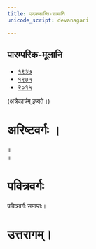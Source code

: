 ```yaml
---
title: उदकशान्ति-सामानि 
unicode_script: devanagari  

--- 
```


## पारम्परिक-मूलानि

- [१९३७](https://archive.org/stream/sAmaveda-jaiminIya-paravastu-paramparA-docs/sAmaveda-paravastu-1937#page/n12/mode/1up)
- [१९७५](https://archive.org/stream/sAmaveda-jaiminIya-paravastu-paramparA-docs/sAmaveda-paravastu-1975#page/n13/mode/2up)
- [२०१५](https://archive.org/stream/sAmaveda-jaiminIya-paravastu-paramparA-docs/08.%20UDAKASAANTHI#page/n7/mode/2up)


<div class="js_include" url="../../../saMskAraH/mantraH/worlds/paravastu-saama/sadasaspatim/"  newLevelForH1="2" includeTitle="true"> </div>  
<div class="js_include" url="../../../saMskAraH/mantraH/indraH/paravastu-saama/nAnadam/"  newLevelForH1="2" includeTitle="true"> </div>  
<div class="js_include" url="../../../saMskAraH/mantraH/worlds/paravastu-saama/brahma-jajJNAnam/"  newLevelForH1="2" includeTitle="true"> </div>  
<div class="js_include" url="../../../saMskAraH/mantraH/AdityaH/paravastu-saama/vyAhRti-sAmAni/"  newLevelForH1="2" includeTitle="true"> </div>  
<div class="js_include" url="../../../saMskAraH/mantraH/AdityaH/paravastu-saama/pra-mitrAya/"  newLevelForH1="2" includeTitle="true"> </div>  

(अत्रैकार्चम् इष्यते।)  
<div class="js_include" url="../../../saMskAraH/mantraH/indraH/paravastu-saama/rathantaram/"  newLevelForH1="2" includeTitle="true"> </div>  
<div class="js_include" url="../../../saMskAraH/mantraH/agniH/paravastu-saama/agne-raxa/"  newLevelForH1="2" includeTitle="true"> </div>  
<div class="js_include" url="../../../saMskAraH/mantraH/agniH/paravastu-saama/A-vo-rAjAnam/"  newLevelForH1="2" includeTitle="true"> </div>  
<div class="js_include" url="../../../saMskAraH/mantraH/indraH/paravastu-saama/vishvato-dAvan/"  newLevelForH1="2" includeTitle="true"> </div>  
<div class="js_include" url="../../../saMskAraH/mantraH/agniH/paravastu-saama/mUrdhAnam-divaH/"  newLevelForH1="2" includeTitle="true"> </div>  
<div class="js_include" url="../../../saMskAraH/mantraH/agniH/paravastu-saama/vAravantIyam/"  newLevelForH1="2" includeTitle="true"> </div>  
<div class="js_include" url="../../../saMskAraH/mantraH/somaH/paravastu-saama/yauktAshvam/"  newLevelForH1="2" includeTitle="true"> </div>  
<div class="js_include" url="../../../saMskAraH/mantraH/somaH/paravastu-saama/abhi-priyANi-pavate/"  newLevelForH1="2" includeTitle="true"> </div>  
<div class="js_include" url="../../../saMskAraH/mantraH/indraH/paravastu-saama/gauShUktam/"  newLevelForH1="2" includeTitle="true"> </div>  
<div class="js_include" url="../../../saMskAraH/mantraH/indraH/paravastu-saama/Ashva-sUktam/"  newLevelForH1="2" includeTitle="true"> </div>  

<div class="js_include" url="../../../saMskAraH/mantraH/rudraH/paravastu-saama/ka-IM-vyaktAH/"  newLevelForH1="2" includeTitle="true"> </div> 

<div class="js_include" url="../../../saMskAraH/mantraH/agniH/paravastu-saama/jarAbodha/"  newLevelForH1="2" includeTitle="true"> </div>  

<div class="js_include" url="../../../saMskAraH/mantraH/indraH/paravastu-saama/shrAyantIyam/"  newLevelForH1="2" includeTitle="true"> </div> 

<div class="js_include" url="../../../saMskAraH/mantraH/somaH/paravastu-saama/sakhAya-A-ni-ShIdata/"  newLevelForH1="2" includeTitle="true"> </div> 

<div class="js_include" url="../../../saMskAraH/mantraH/indraH/paravastu-saama/vAmadevyam/"  newLevelForH1="2" includeTitle="true"> </div> 

# अरिष्टवर्गः ।
<div class="js_include" url="../../../saMskAraH/mantraH/agniH/paravastu-saama/abodhyagniH/"  newLevelForH1="2" includeTitle="true"> </div>  

<div class="js_include" url="../../../saMskAraH/mantraH/AdityaH/paravastu-saama/mahi-trINAm/"  newLevelForH1="2" includeTitle="true"> </div>
 
<div class="js_include" url="../../../saMskAraH/mantraH/indraH/paravastu-saama/tvAvataH/"  newLevelForH1="2" includeTitle="true"> </div> 
 
<div class="js_include" url="../../../saMskAraH/mantraH/indraH/paravastu-saama/indran-naro-grAma-geyam/"  newLevelForH1="2" includeTitle="true"> </div>

<div class="js_include" url="../../../saMskAraH/mantraH/misc-devas/paravastu-saama/tyamU-Shu/"  newLevelForH1="2" includeTitle="true"> </div> 

<div class="js_include" url="../../../saMskAraH/mantraH/indraH/paravastu-saama/trAtAram-indram/"  newLevelForH1="2" includeTitle="true"> </div>

 
<div class="js_include" url="../../../saMskAraH/mantraH/somaH/paravastu-saama/AdIShAdiyyam/"  newLevelForH1="2" includeTitle="true"> </div> ॥
 
<div class="js_include" url="../../../saMskAraH/mantraH/somaH/paravastu-saama/dIrgham/"  newLevelForH1="2" includeTitle="true"> </div> ॥

<div class="js_include" url="../../../saMskAraH/mantraH/AdityaH/paravastu-saama/varuNa-pAsham/"  newLevelForH1="2" includeTitle="true"> </div> 

<div class="js_include" url="../../../saMskAraH/mantraH/agniH/paravastu-saama/agnir_mUrdhA/"  newLevelForH1="2" includeTitle="true"> </div> 

<div class="js_include" url="../../../saMskAraH/mantraH/agniH/paravastu-saama/agna-AyUMShi/"  newLevelForH1="2" includeTitle="true"> </div> 


# पवित्रवर्गः

<div class="js_include" url="../../../saMskAraH/mantraH/jalam/Rk/Apo_hi_ShThA/"  newLevelForH1="2" includeTitle="true"> </div> 

<div class="js_include" url="../../../saMskAraH/mantraH/somaH/paravastu-saama/tarat-sa-mandI/"  newLevelForH1="2" includeTitle="true"> </div> 

<div class="js_include" url="../../../saMskAraH/mantraH/somaH/Rk/yaH_pAvamAnIH/"  newLevelForH1="2" includeTitle="true"> </div> 

<div class="js_include" url="../../../saMskAraH/mantraH/indraH/paravastu-saama/eto-nvindram/"  newLevelForH1="2" includeTitle="true"> </div> 

<div class="js_include" url="../../../saMskAraH/mantraH/misc-devas/paravastu-saama/somaM-rAjAnam/"  newLevelForH1="2" includeTitle="true"> </div> 

<div class="js_include" url="../../../saMskAraH/mantraH/indraH/paravastu-saama/yata-indra/"  newLevelForH1="2" includeTitle="true"> </div> 

<div class="js_include" url="../../../saMskAraH/mantraH/worlds/paravastu-saama/brahma-jajJNAnam/"  newLevelForH1="2" includeTitle="true"> </div> 

<div class="js_include" url="../../../saMskAraH/mantraH/worlds/paravastu-saama/pavitran-te/"  newLevelForH1="2" includeTitle="true"> </div> 

पवित्रवर्गः समाप्तः।
 
# उत्तरागम्।

<div class="js_include" url="../../../saMskAraH/mantraH/agniH/paravastu-saama/agna-AyAhi/"  newLevelForH1="2" includeTitle="true"> </div> 

<div class="js_include" url="../../../saMskAraH/mantraH/indraH/paravastu-saama/tan-te-madam/"  newLevelForH1="2" includeTitle="true"> </div> 

<div class="js_include" url="../../../saMskAraH/mantraH/agniH/paravastu-saama/IDiShva/"  newLevelForH1="2" includeTitle="true"> </div> 

<div class="js_include" url="../../../saMskAraH/mantraH/agniH/paravastu-saama/yadvA/"  newLevelForH1="2" includeTitle="true"> </div> 

<div class="js_include" url="../../../saMskAraH/mantraH/agniH/paravastu-saama/sanAd-agne/"  newLevelForH1="2" includeTitle="true"> </div>

<div class="js_include" url="../../../saMskAraH/mantraH/agniH/paravastu-saama/tvam-agne-vasUn/"  newLevelForH1="2" includeTitle="true"> </div>

<div class="js_include" url="../../../saMskAraH/mantraH/worlds/paravastu-saama/praitu-brahmaNas-patiH/"  newLevelForH1="2" includeTitle="true"> </div>

<div class="js_include" url="../../../saMskAraH/mantraH/viShNuH/paravastu-saama/idaM-viShNur-vAravantIyam/"  newLevelForH1="2" includeTitle="true"> </div>

<div class="js_include" url="../../../saMskAraH/mantraH/agniH/paravastu-saama/agniM-hotAram/"  newLevelForH1="2" includeTitle="true"> </div>

<div class="js_include" url="../../../saMskAraH/mantraH/viShNuH/paravastu-saama/idaM-viShNur-ekarcham/"  newLevelForH1="2" includeTitle="true"> </div>

<div class="js_include" url="../../../saMskAraH/mantraH/agniH/paravastu-saama/pRxasya-vRShNo/"  newLevelForH1="2" includeTitle="true"> </div>

<div class="js_include" url="../../../saMskAraH/mantraH/somaH/paravastu-saama/pra-kAvyam/"  newLevelForH1="2" includeTitle="true"> </div>

<div class="js_include" url="../../../saMskAraH/mantraH/viShNuH/paravastu-saama/sahasra-shIrShA/"  newLevelForH1="2" includeTitle="true"> </div>

<div class="js_include" url="../../../saMskAraH/mantraH/indraH/paravastu-saama/vAmadevyam-asmin/"  newLevelForH1="2" includeTitle="true"> </div>

<div class="js_include" url="../../../saMskAraH/mantraH/rudraH/paravastu-saama/niyutvAn-vAyo/"  newLevelForH1="2" includeTitle="true"> </div>

<div class="js_include" url="../../../saMskAraH/mantraH/worlds/paravastu-saama/atrAha-goH/"  newLevelForH1="2" includeTitle="true"> </div>

<div class="js_include" url="../../../saMskAraH/mantraH/misc-devas/paravastu-saama/setUMs-tara/"  newLevelForH1="2" includeTitle="true"> </div> 


